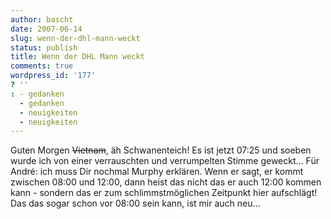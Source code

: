 ```yaml
---
author: bascht
date: 2007-06-14
slug: wenn-der-dhl-mann-weckt
status: publish
title: Wenn der DHL Mann weckt
comments: true
wordpress_id: '177'
? ''
: - gedanken
  - gedanken
  - neuigkeiten
  - neuigkeiten
---
```


Guten Morgen ~~Vietnam~~, äh Schwanenteich! Es ist jetzt
07:25 und soeben wurde ich von einer verrauschten und verrumpelten
Stimme geweckt... Für André: ich muss Dir nochmal Murphy erklären.
Wenn er sagt, er kommt zwischen 08:00 und 12:00, dann heist das
nicht das er auch 12:00 kommen kann - sondern das er zum
schlimmstmöglichen Zeitpunkt hier aufschlägt! Das das sogar schon
vor 08:00 sein kann, ist mir auch neu...



